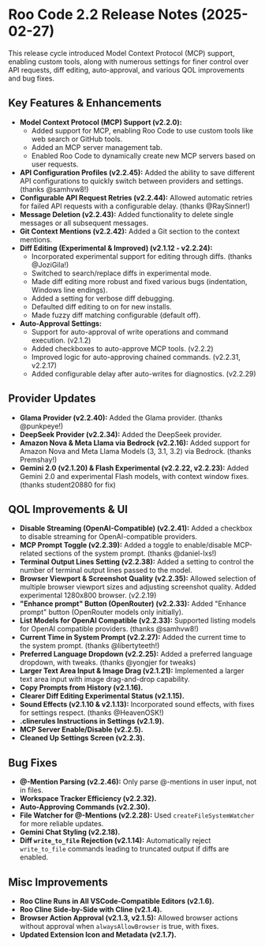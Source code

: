 # Roo Code 2.2 Release Notes (2025-02-27)

This release cycle introduced Model Context Protocol (MCP) support, enabling custom tools, along with numerous settings for finer control over API requests, diff editing, auto-approval, and various QOL improvements and bug fixes.

## Key Features & Enhancements

*   **Model Context Protocol (MCP) Support (v2.2.0):**
    *   Added support for MCP, enabling Roo Code to use custom tools like web search or GitHub tools.
    *   Added an MCP server management tab.
    *   Enabled Roo Code to dynamically create new MCP servers based on user requests.
*   **API Configuration Profiles (v2.2.45):** Added the ability to save different API configurations to quickly switch between providers and settings. (thanks @samhvw8!)
*   **Configurable API Request Retries (v2.2.44):** Allowed automatic retries for failed API requests with a configurable delay. (thanks @RaySinner!)
*   **Message Deletion (v2.2.43):** Added functionality to delete single messages or all subsequent messages.
*   **Git Context Mentions (v2.2.42):** Added a Git section to the context mentions.
*   **Diff Editing (Experimental & Improved) (v2.1.12 - v2.2.24):**
    *   Incorporated experimental support for editing through diffs. (thanks @JoziGila!)
    *   Switched to search/replace diffs in experimental mode.
    *   Made diff editing more robust and fixed various bugs (indentation, Windows line endings).
    *   Added a setting for verbose diff debugging.
    *   Defaulted diff editing to on for new installs.
    *   Made fuzzy diff matching configurable (default off).
*   **Auto-Approval Settings:**
    *   Support for auto-approval of write operations and command execution. (v2.1.2)
    *   Added checkboxes to auto-approve MCP tools. (v2.2.2)
    *   Improved logic for auto-approving chained commands. (v2.2.31, v2.2.17)
    *   Added configurable delay after auto-writes for diagnostics. (v2.2.29)

## Provider Updates

*   **Glama Provider (v2.2.40):** Added the Glama provider. (thanks @punkpeye!)
*   **DeepSeek Provider (v2.2.34):** Added the DeepSeek provider.
*   **Amazon Nova & Meta Llama via Bedrock (v2.2.16):** Added support for Amazon Nova and Meta Llama Models (3, 3.1, 3.2) via Bedrock. (thanks Premshay!)
*   **Gemini 2.0 (v2.1.20) & Flash Experimental (v2.2.22, v2.2.23):** Added Gemini 2.0 and experimental Flash models, with context window fixes. (thanks student20880 for fix)

## QOL Improvements & UI

*   **Disable Streaming (OpenAI-Compatible) (v2.2.41):** Added a checkbox to disable streaming for OpenAI-compatible providers.
*   **MCP Prompt Toggle (v2.2.39):** Added a toggle to enable/disable MCP-related sections of the system prompt. (thanks @daniel-lxs!)
*   **Terminal Output Lines Setting (v2.2.38):** Added a setting to control the number of terminal output lines passed to the model.
*   **Browser Viewport & Screenshot Quality (v2.2.35):** Allowed selection of multiple browser viewport sizes and adjusting screenshot quality. Added experimental 1280x800 browser. (v2.2.19)
*   **"Enhance prompt" Button (OpenRouter) (v2.2.33):** Added "Enhance prompt" button (OpenRouter models only initially).
*   **List Models for OpenAI Compatible (v2.2.33):** Supported listing models for OpenAI compatible providers. (thanks @samhvw8!)
*   **Current Time in System Prompt (v2.2.27):** Added the current time to the system prompt. (thanks @libertyteeth!)
*   **Preferred Language Dropdown (v2.2.25):** Added a preferred language dropdown, with tweaks. (thanks @yongjer for tweaks)
*   **Larger Text Area Input & Image Drag (v2.1.21):** Implemented a larger text area input with image drag-and-drop capability.
*   **Copy Prompts from History (v2.1.16).**
*   **Clearer Diff Editing Experimental Status (v2.1.15).**
*   **Sound Effects (v2.1.10 & v2.1.13):** Incorporated sound effects, with fixes for settings respect. (thanks @HeavenOSK!)
*   **.clinerules Instructions in Settings (v2.1.9).**
*   **MCP Server Enable/Disable (v2.2.5).**
*   **Cleaned Up Settings Screen (v2.2.3).**

## Bug Fixes

*   **@-Mention Parsing (v2.2.46):** Only parse @-mentions in user input, not in files.
*   **Workspace Tracker Efficiency (v2.2.32).**
*   **Auto-Approving Commands (v2.2.30).**
*   **File Watcher for @-Mentions (v2.2.28):** Used `createFileSystemWatcher` for more reliable updates.
*   **Gemini Chat Styling (v2.2.18).**
*   **Diff `write_to_file` Rejection (v2.1.14):** Automatically reject `write_to_file` commands leading to truncated output if diffs are enabled.

## Misc Improvements

*   **Roo Cline Runs in All VSCode-Compatible Editors (v2.1.6).**
*   **Roo Cline Side-by-Side with Cline (v2.1.4).**
*   **Browser Action Approval (v2.1.3, v2.1.5):** Allowed browser actions without approval when `alwaysAllowBrowser` is true, with fixes.
*   **Updated Extension Icon and Metadata (v2.1.7).**